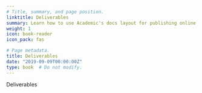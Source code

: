 ```yaml
---
# Title, summary, and page position.
linktitle: Deliverables
summary: Learn how to use Academic's docs layout for publishing online courses, software documentation, and tutorials.
weight: 1
icon: book-reader
icon_pack: fas

# Page metadata.
title: Deliverables
date: "2019-09-09T00:00:00Z"
type: book  # Do not modify.
---
```


Deliverables

